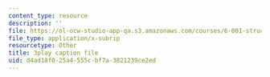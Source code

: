 ```yaml
---
content_type: resource
description: ''
file: https://ol-ocw-studio-app-qa.s3.amazonaws.com/courses/6-001-structure-and-interpretation-of-computer-programs-spring-2005/d4ad18f025a4555cbf7a3821239ce2ed_OscT4N2qq7o.vtt
file_type: application/x-subrip
resourcetype: Other
title: 3play caption file
uid: d4ad18f0-25a4-555c-bf7a-3821239ce2ed
---
```

